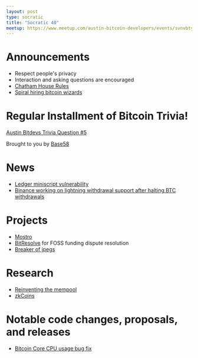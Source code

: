 ```yaml
---
layout: post
type: socratic
title: "Socratic 40"
meetup: https://www.meetup.com/austin-bitcoin-developers/events/svnvbtyfchbxb/
---
```


# Announcements

- Respect people's privacy
- Interaction and asking questions are encouraged
- [Chatham House Rules](https://www.chathamhouse.org/about-us/chatham-house-rule)
- [Spiral hiring bitcoin wizards](https://lists.linuxfoundation.org/pipermail/bitcoin-dev/2023-April/021549.html)


# Regular Installment of Bitcoin Trivia!
[Austin Bitdevs Trivia Question #5]()

Brought to you by [Base58](https://www.base58.info/)

# News
- [Ledger miniscript vulnerability](https://wizardsardine.com/blog/ledger-vulnerability-disclosure/)
- [Binance working on lightning withdrawal support after halting BTC withdrawals](https://twitter.com/binance/status/1655419624962527233?s=20)

# Projects
- [Mostro](https://github.com/MostroP2P/mostro)
- [BitResolve](https://github.com/BitResolve/Bounty-Adjudication-System) for FOSS funding dispute resolution
- [Breaker of jpegs](https://github.com/supertestnet/breaker-of-jpegs)


# Research

- [Reinventing the mempool](https://github.com/bitcoin/bitcoin/issues/27677)
- [zkCoins](https://gist.github.com/RobinLinus/d036511015caea5a28514259a1bab119)

# Notable code changes, proposals, and releases
- [Bitcoin Core CPU usage bug fix](https://github.com/bitcoin/bitcoin/issues/27623)


